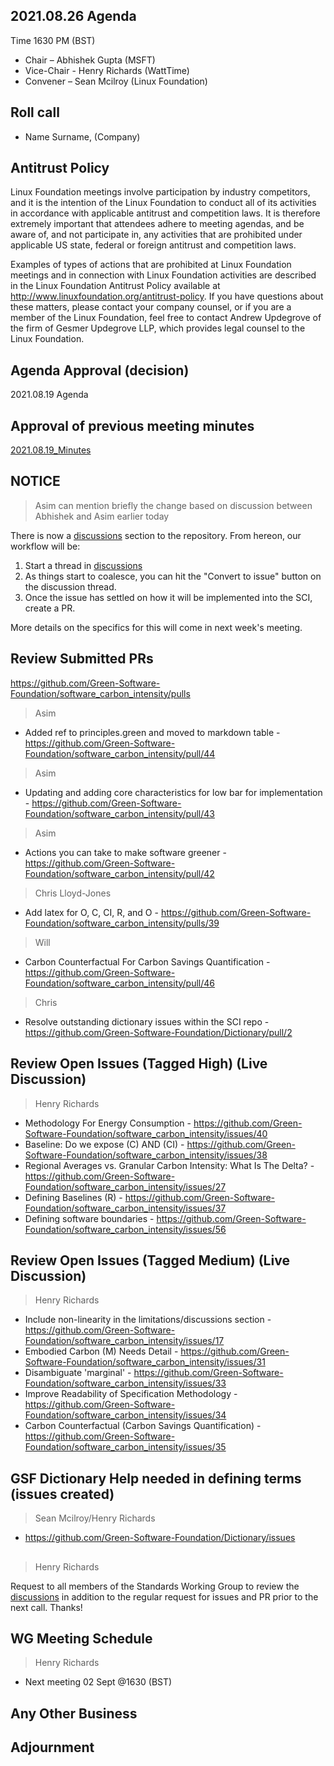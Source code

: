 ## 2021.08.26 Agenda
Time 1630 PM (BST)

- Chair – Abhishek Gupta (MSFT)
- Vice-Chair - Henry Richards (WattTime)
- Convener – Sean Mcilroy (Linux Foundation)
  
## Roll call
* Name Surname, (Company)  
  
## Antitrust Policy
Linux Foundation meetings involve participation by industry competitors, and it is the intention of the Linux Foundation to conduct 
all of its activities in accordance with applicable antitrust and competition laws. 
It is therefore extremely important that attendees adhere to meeting agendas, and be aware of, and not participate in, any activities 
that are prohibited under applicable US state, federal or foreign antitrust and competition laws.

Examples of types of actions that are prohibited at Linux Foundation meetings and in connection with Linux Foundation activities are 
described in the Linux Foundation Antitrust Policy available at http://www.linuxfoundation.org/antitrust-policy. 
If you have questions about these matters, please contact your company counsel, or if you are a member of the Linux Foundation, 
feel free to contact Andrew Updegrove of the firm of Gesmer Updegrove LLP, which provides legal counsel to the Linux Foundation.
  
## Agenda Approval (decision) 
2021.08.19 Agenda
  
## Approval of previous meeting minutes
[2021.08.19_Minutes](https://github.com/Green-Software-Foundation/standards_wg/blob/main/Agenda_Minutes/2021.08.19_minutes.md)

## NOTICE

> Asim can mention briefly the change based on discussion between Abhishek and Asim earlier today

There is now a [discussions](https://github.com/Green-Software-Foundation/software_carbon_intensity/discussions) section to the repository. From hereon, our workflow will be:
1. Start a thread in [discussions](https://github.com/Green-Software-Foundation/software_carbon_intensity/discussions)
2. As things start to coalesce, you can hit the "Convert to issue" button on the discussion thread.
3. Once the issue has settled on how it will be implemented into the SCI, create a PR.

More details on the specifics for this will come in next week's meeting.

## Review Submitted PRs
https://github.com/Green-Software-Foundation/software_carbon_intensity/pulls

> Asim 
- Added ref to principles.green and moved to markdown table - https://github.com/Green-Software-Foundation/software_carbon_intensity/pull/44
> Asim 
- Updating and adding core characteristics for low bar for implementation - https://github.com/Green-Software-Foundation/software_carbon_intensity/pull/43
> Asim 
- Actions you can take to make software greener - https://github.com/Green-Software-Foundation/software_carbon_intensity/pull/42
> Chris Lloyd-Jones 
- Add latex for O, C, CI, R, and O - https://github.com/Green-Software-Foundation/software_carbon_intensity/pulls/39
> Will
- Carbon Counterfactual For Carbon Savings Quantification - https://github.com/Green-Software-Foundation/software_carbon_intensity/pull/46
> Chris
- Resolve outstanding dictionary issues within the SCI repo - https://github.com/Green-Software-Foundation/Dictionary/pull/2

## Review Open Issues (Tagged High) (Live Discussion)
> Henry Richards
- Methodology For Energy Consumption - https://github.com/Green-Software-Foundation/software_carbon_intensity/issues/40
- Baseline: Do we expose (C) AND (CI) - https://github.com/Green-Software-Foundation/software_carbon_intensity/issues/38
- Regional Averages vs. Granular Carbon Intensity: What Is The Delta? - https://github.com/Green-Software-Foundation/software_carbon_intensity/issues/27
- Defining Baselines (R) - https://github.com/Green-Software-Foundation/software_carbon_intensity/issues/37
- Defining software boundaries - https://github.com/Green-Software-Foundation/software_carbon_intensity/issues/56

## Review Open Issues (Tagged Medium) (Live Discussion)
> Henry Richards
- Include non-linearity in the limitations/discussions section - https://github.com/Green-Software-Foundation/software_carbon_intensity/issues/17
- Embodied Carbon (M) Needs Detail - https://github.com/Green-Software-Foundation/software_carbon_intensity/issues/31
- Disambiguate 'marginal' - https://github.com/Green-Software-Foundation/software_carbon_intensity/issues/33
- Improve Readability of Specification Methodology - https://github.com/Green-Software-Foundation/software_carbon_intensity/issues/34
- Carbon Counterfactual (Carbon Savings Quantification) - https://github.com/Green-Software-Foundation/software_carbon_intensity/issues/35

## GSF Dictionary Help needed in defining terms (issues created)
> Sean Mcilroy/Henry Richards
- https://github.com/Green-Software-Foundation/Dictionary/issues

## 
> Henry Richards

Request to all members of the Standards Working Group to review the [discussions](https://github.com/Green-Software-Foundation/software_carbon_intensity/discussions) in addition to the regular request for issues and PR prior to the next call. Thanks! 

## WG Meeting Schedule
> Henry Richards
- Next meeting 02 Sept @1630 (BST) 

## Any Other Business

## Adjournment
